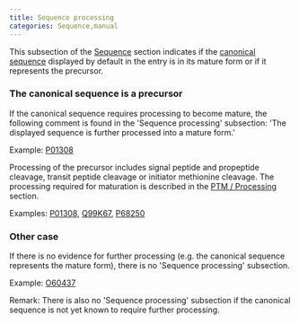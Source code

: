 ```yaml
---
title: Sequence processing
categories: Sequence,manual
---
```


This subsection of the [Sequence](http://www.uniprot.org/help/sequences%5Fsection) section indicates if the [canonical sequence](http://www.uniprot.org/help/canonical%5Fand%5Fisoforms) displayed by default in the entry is in its mature form or if it represents the precursor.

### The canonical sequence is a precursor

If the canonical sequence requires processing to become mature, the following comment is found in the 'Sequence processing' subsection: 'The displayed sequence is further processed into a mature form.'

Example: [P01308](http://www.uniprot.org/uniprot/P01308#sequences)

Processing of the precursor includes signal peptide and propeptide cleavage, transit peptide cleavage or initiator methionine cleavage. The processing required for maturation is described in the [PTM / Processing](http://www.uniprot.org/help/ptm%5Fprocessing%5Fsection) section.

Examples: [P01308](http://www.uniprot.org/uniprot/P01308#ptm%5Fprocessing), [Q99K67](http://www.uniprot.org/uniprot/Q99K67#ptm%5Fprocessing), [P68250](http://www.uniprot.org/uniprot/P68250#ptm%5Fprocessing)

### Other case

If there is no evidence for further processing (e.g. the canonical sequence represents the mature form), there is no 'Sequence processing' subsection.

Example: [O60437](http://www.uniprot.org/uniprot/O60437#sequences)

Remark: There is also no 'Sequence processing' subsection if the canonical sequence is not yet known to require further processing.